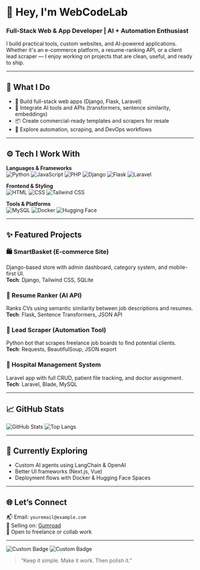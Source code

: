# 👋 Hey, I'm WebCodeLab

### Full-Stack Web & App Developer | AI + Automation Enthusiast

I build practical tools, custom websites, and AI-powered applications. Whether it's an e-commerce platform, a resume-ranking API, or a client lead scraper — I enjoy working on projects that are clean, useful, and ready to ship.

---

## 🔧 What I Do

- 🚀 Build full-stack web apps (Django, Flask, Laravel)
- 🤖 Integrate AI tools and APIs (transformers, sentence similarity, embeddings)
- 📦 Create commercial-ready templates and scrapers for resale
- 🧪 Explore automation, scraping, and DevOps workflows

---

## ⚙️ Tech I Work With

**Languages & Frameworks**  
![Python](https://img.shields.io/badge/Python-blue?style=flat&logo=python)
![JavaScript](https://img.shields.io/badge/JavaScript-yellow?style=flat&logo=javascript)
![PHP](https://img.shields.io/badge/PHP-777BB4?style=flat&logo=php)
![Django](https://img.shields.io/badge/Django-092E20?style=flat&logo=django)
![Flask](https://img.shields.io/badge/Flask-000000?style=flat&logo=flask)
![Laravel](https://img.shields.io/badge/Laravel-F55247?style=flat&logo=laravel)

**Frontend & Styling**  
![HTML](https://img.shields.io/badge/HTML-E34F26?style=flat&logo=html5)
![CSS](https://img.shields.io/badge/CSS3-1572B6?style=flat&logo=css3)
![Tailwind CSS](https://img.shields.io/badge/Tailwind_CSS-38B2AC?style=flat&logo=tailwind-css)

**Tools & Platforms**  
![MySQL](https://img.shields.io/badge/MySQL-4479A1?style=flat&logo=mysql)
![Docker](https://img.shields.io/badge/Docker-2496ED?style=flat&logo=docker)
![Hugging Face](https://img.shields.io/badge/HuggingFace-FCC624?style=flat&logo=huggingface)

---

## ✨ Featured Projects

### 🛍️ SmartBasket (E-commerce Site)  
Django-based store with admin dashboard, category system, and mobile-first UI.  
**Tech**: Django, Tailwind CSS, SQLite

### 🤖 Resume Ranker (AI API)  
Ranks CVs using semantic similarity between job descriptions and resumes.  
**Tech**: Flask, Sentence Transformers, JSON API

### 🧲 Lead Scraper (Automation Tool)  
Python bot that scrapes freelance job boards to find potential clients.  
**Tech**: Requests, BeautifulSoup, JSON export

### 🏥 Hospital Management System  
Laravel app with full CRUD, patient file tracking, and doctor assignment.  
**Tech**: Laravel, Blade, MySQL

---

## 📈 GitHub Stats

![GitHub Stats](https://github-readme-stats.vercel.app/api?username=WebCodeLab&show_icons=true&theme=github_dark)
![Top Langs](https://github-readme-stats.vercel.app/api/top-langs/?username=WebCodeLab&layout=compact&theme=github_dark)

---

## 🧠 Currently Exploring

- Custom AI agents using LangChain & OpenAI
- Better UI frameworks (Next.js, Vue)
- Deployment flows with Docker & Hugging Face Spaces

---

## 🌐 Let’s Connect

📬 Email: `youremail@example.com`  
🎯 Selling on: [Gumroad](https://webcodelab.gumroad.com/l/wcwvg)  
💼 Open to freelance or collab work

---

![Custom Badge](https://img.shields.io/badge/-AI__Tool__Builder-560BAD?style=for-the-badge&logo=brainly&logoColor=white)
![Custom Badge](https://img.shields.io/badge/-WebCodeLab__Verified-0F172A?style=for-the-badge&logo=github&logoColor=white)

> “Keep it simple. Make it work. Then polish it.”

